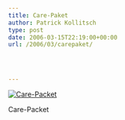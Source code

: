 ```yaml
---
title: Care-Paket
author: Patrick Kollitsch
type: post
date: 2006-03-15T22:19:00+00:00
url: /2006/03/carepaket/




---
```

<div class="flickr">
  <a href="http://www.flickr.com/photos/schreibblogade/113156662/" title="Care-Packet"><img src="//static.flickr.com/46/113156662_29acf28bcb.jpg" alt="Care-Packet" /></a></p> 
  
  <p>
    Care-Packet
  </p>
</div>